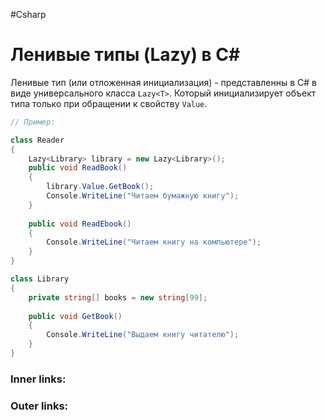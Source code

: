 #Csharp 

# Ленивые типы (Lazy) в C#

Ленивые тип (или отложенная инициализация) - представленны в C# в виде универсального класса `Lazy<T>`. 
Который инициализирует объект типа только при обращении к свойству `Value`.

```csharp
// Пример:

class Reader
{
    Lazy<Library> library = new Lazy<Library>();
    public void ReadBook()
    {
        library.Value.GetBook();
        Console.WriteLine("Читаем бумажную книгу");
    }
 
    public void ReadEbook()
    {
        Console.WriteLine("Читаем книгу на компьютере");
    }
}

class Library
{
    private string[] books = new string[99];
 
    public void GetBook()
    {
        Console.WriteLine("Выдаем книгу читателю");
    }
}
```

### Inner links:


### Outer links: